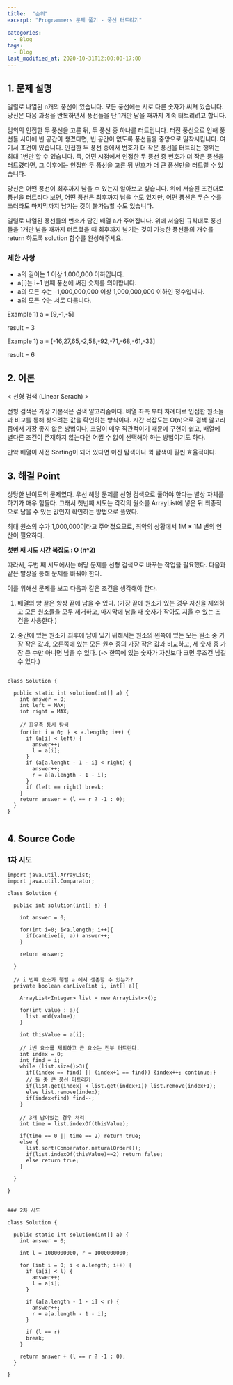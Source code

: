 ```yaml
---
title:  "순위"
excerpt: "Programmers 문제 풀기 - 풍선 터트리기"

categories:
  - Blog
tags:
  - Blog
last_modified_at: 2020-10-31T12:00:00-17:00
---
```


## 1. 문제 설명

일렬로 나열된 n개의 풍선이 있습니다. 모든 풍선에는 서로 다른 숫자가 써져 있습니다. 당신은 다음 과정을 반복하면서 풍선들을 단 1개만 남을 때까지 계속 터트리려고 합니다.

임의의 인접한 두 풍선을 고른 뒤, 두 풍선 중 하나를 터트립니다.
터진 풍선으로 인해 풍선들 사이에 빈 공간이 생겼다면, 빈 공간이 없도록 풍선들을 중앙으로 밀착시킵니다.
여기서 조건이 있습니다. 인접한 두 풍선 중에서 번호가 더 작은 풍선을 터트리는 행위는 최대 1번만 할 수 있습니다. 즉, 어떤 시점에서 인접한 두 풍선 중 번호가 더 작은 풍선을 터트렸다면, 그 이후에는 인접한 두 풍선을 고른 뒤 번호가 더 큰 풍선만을 터트릴 수 있습니다.

당신은 어떤 풍선이 최후까지 남을 수 있는지 알아보고 싶습니다. 위에 서술된 조건대로 풍선을 터트리다 보면, 어떤 풍선은 최후까지 남을 수도 있지만, 어떤 풍선은 무슨 수를 쓰더라도 마지막까지 남기는 것이 불가능할 수도 있습니다.

일렬로 나열된 풍선들의 번호가 담긴 배열 a가 주어집니다. 위에 서술된 규칙대로 풍선들을 1개만 남을 때까지 터트렸을 때 최후까지 남기는 것이 가능한 풍선들의 개수를 return 하도록 solution 함수를 완성해주세요.


### 제한 사항

- a의 길이는 1 이상 1,000,000 이하입니다.
- a[i]는 i+1 번째 풍선에 써진 숫자를 의미합니다.
- a의 모든 수는 -1,000,000,000 이상 1,000,000,000 이하인 정수입니다.
- a의 모든 수는 서로 다릅니다.


Example 1)
a = [9,-1,-5]

result = 3


Example 1)
a = [-16,27,65,-2,58,-92,-71,-68,-61,-33]

result = 6



## 2. 이론


< 선형 검색 (Linear Serach) >

선형 검색은 가장 기본적은 검색 알고리즘이다.
배열 좌측 부터 차례대로 인접한 원소들과 비교를 통해 찾으려는 값을 확인하는 방식이다.
시간 복잡도는 O(n)으로 검색 알고리즘에서 가장 좋지 않은 방법이나, 코딩이 매우 직관적이기 때문에 구현이 쉽고, 배열에 별다른 조건이 존재하지 않는다면 어쩔 수 없이 선택해야 하는 방법이기도 하다.

만약 배열이 사전 Sorting이 되어 있다면 이진 탐색이나 퀵 탐색이 훨씬 효율적이다. 

## 3. 해결 Point

  상당한 난이도의 문제였다. 우선 해당 문제를 선형 검색으로 풀어야 한다는 발상 자체를 하기가 매우 힘들다. 그래서 첫번째 시도는 각각의 원소를 ArrayList에 넣은 뒤 최종적으로 남을 수 있는 값인지 확인하는 방법으로 풀었다.

최대 원소의 수가 1,000,000이라고 주어졌으므로, 최악의 상황에서 1M * 1M 번의 연산이 필요하다.

**첫번 째 시도 시간 복잡도 : O (n^2)**

  따라서, 두번 째 시도에서는 해당 문제를 선형 검색으로 바꾸는 작업을 필요했다. 다음과 같은 발상을 통해 문제를 바꿔야 한다.

  이를 위해선 문제를 보고 다음과 같은 조건을 생각해야 한다.

1. 배열의 양 끝은 항상 끝에 남을 수 있다.
(가장 끝에 원소가 있는 경우 자신을 제외하고 모든 원소들을 모두 제거하고, 마지막에 남을 때 숫자가 작아도 지울 수 있는 조건을 사용한다.)

2. 중간에 있는 원소가 최후에 남아 있기 위해서는 원소의 왼쪽에 있는 모든 원소 중 가장 작은 값과, 오른쪽에 있는 모든 원수 중의 가장 작은 값과 비교하고, 세 숫자 중 가장 큰 수만 아니면 남을 수 있다.
(-> 한쪽에 있는 숫자가 자신보다 크면 무조건 남길 수 있다.)

   

## <pseudo code>

```
class Solution {

  public static int solution(int[] a) {
    int answer = 0;
    int left = MAX;
    int right = MAX;

    // 좌우측 동시 탐색 
    for(int i = 0; ㅑ < a.length; i++) {
      if (a[i] < left) {
        answer++;
        l = a[i];
      }
      if (a[a.lenght - 1 - i] < right) {
        answer++;
        r = a[a.length - 1 - i];
      }
      if (left == right) break;
    }
    return answer + (l == r ? -1 : 0);
  }
}


```

## 4. Source Code


### 1차 시도

```
import java.util.ArrayList;
import java.util.Comparator;

class Solution {

  public int solution(int[] a) {

    int answer = 0;

    for(int i=0; i<a.length; i++){
      if(canLive(i, a)) answer++;
    }

    return answer;

  }

  // i 번쨰 요소가 행렬 a 에서 생존할 수 있는가?
  private boolean canLive(int i, int[] a){

    ArrayList<Integer> list = new ArrayList<>();

    for(int value : a){
      list.add(value);
    }

    int thisValue = a[i];

    // i번 요소를 제외하고 큰 요소는 전부 터트린다.
    int index = 0;
    int find = i;
    while (list.size()>3){
      if((index == find) || (index+1 == find)) {index++; continue;}
      // 둘 중 큰 풍선 터트리기
      if(list.get(index) < list.get(index+1)) list.remove(index+1);
      else list.remove(index);
      if(index<find) find--;
    }

    // 3개 남아있는 경우 처리
    int time = list.indexOf(thisValue);

    if(time == 0 || time == 2) return true;
    else {
      list.sort(Comparator.naturalOrder());
      if(list.indexOf(thisValue)==2) return false;
      else return true;
    }

  }

}


### 2차 시도

class Solution {

  public static int solution(int[] a) {
    int answer = 0;

    int l = 1000000000, r = 1000000000;

    for (int i = 0; i < a.length; i++) {
      if (a[i] < l) {
        answer++;
        l = a[i];
      }

      if (a[a.length - 1 - i] < r) {
        answer++;
        r = a[a.length - 1 - i];
      }

      if (l == r)
      break;
    }

    return answer + (l == r ? -1 : 0);
  }

}

```